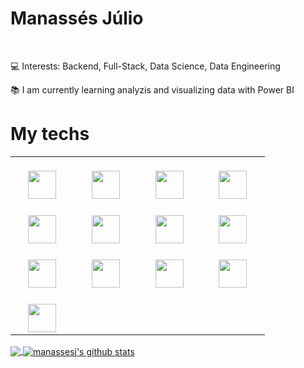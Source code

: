 # Manassés Júlio&nbsp;

<br>

:computer: Interests: Backend, Full-Stack, Data Science, Data Engineering


:books: I am currently learning analyzis and visualizing data with Power BI

<h1>My techs</h1>

<table>
    <tbody>
        <tr valign="top">
            <td width="15%" align="center">
                <br />
                <img
                    height="45px"
                    src="https://img.shields.io/badge/Python-3776AB?style=for-the-badge&logo=python&logoColor=white"
                />
            </td>
            <td h="25%" align="center">
                <br />
                <img
                    height="45px"
                    src="https://img.shields.io/badge/Java-ED8B00?style=for-the-badge&logo=java&logoColor=white"
                />
            </td>
            <td width="15%" align="center">
                <br />
                <img
                    height="45px"
                    src="https://cdn.svgporn.com/logos/javascript.svg"
                />
            </td>
            <td width="15%" align="center">
                <br />
                <img
                    height="45px"
                    src="https://img.shields.io/badge/Node.js-43853D?style=for-the-badge&logo=node.js&logoColor=white"
                />
            </td>
        </tr>
        <tr valign="top">
            <td width="15%" align="center">
                <br />
                <img
                    height="45px"
                    src="https://img.shields.io/badge/PHP-777BB4?style=for-the-badge&logo=php&logoColor=white"
                />
            </td>
            <td width="15%" align="center">
                <br />
                <img
                    height="45px"
                    src="https://img.shields.io/badge/Dart-0175C2?style=for-the-badge&logo=dart&logoColor=white"
                />
            </td>
            <td width="15%" align="center">
                <br />
                <img
                    height="45px"
                    src="https://cdn.svgporn.com/logos/git-icon.svg"
                />
            </td>
            <td width="15%" align="center">
                <br />
                <img
                    height="45px"
                    src="https://img.shields.io/badge/jQuery-0769AD?style=for-the-badge&logo=jquery&logoColor=white"
                />
            </td>
        </tr>
        <tr valign="top">
            <td width="15%" align="center">
                <br />
                <img
                    height="45px"
                    src="https://img.shields.io/badge/Flutter-02569B?style=for-the-badge&logo=flutter&logoColor=white"
                />
            </td>
            <td width="15%" align="center">
               <br />
                <img
                    height="45px"
                    src="https://img.shields.io/badge/MySQL-00000F?style=for-the-badge&logo=mysql&logoColor=white"
                />
            </td>
            <td width="15%" align="center">
                <br />
                <img
                    height="45px"
                    src="https://img.shields.io/badge/PostgreSQL-316192?style=for-the-badge&logo=postgresql&logoColor=white"
                />
            </td>
            <td width="15%" align="center">
                <br />
                <img
                    height="45px"
                    src="https://img.shields.io/badge/pandas-%23150458.svg?style=for-the-badge&logo=pandas&logoColor=white"
                />
            </td>
        </tr>
        <tr valign="top">
            <td width="15%" align="center">
                <br />
                <img
                    height="45px"
                    src="https://img.shields.io/badge/numpy-%23013243.svg?style=for-the-badge&logo=numpy&logoColor=white"
                />
            </td>
        </tr>
    </tbody>
</table>


<a href="https://github.com/manassesj">
  <img align="center" src="https://github-readme-stats.vercel.app/api/top-langs/?username=manassesj&theme=dark&hide_langs_below=1" />
</a>

<a href="https://github.com/manassesj">
 <img align="center" src="https://github-readme-stats.vercel.app/api?username=manassesj&show_icons=true&theme=dark&line_height=27" alt="manassesj's github stats"/>
</a>


<br>
<!--
![Manassesj github stats](https://github-readme-stats.vercel.app/api?username=manassesj&show_icons=true&hide_border=true)
-->

<br>

<!--

## 𝗠𝘆 𝗧𝗲𝗰𝗸 𝗦𝘁𝗮𝗰𝗸




![visitors](https://visitor-badge.laobi.icu/badge?page_id=TheDudeThatCode)

-->

